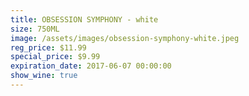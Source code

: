 ```yaml
---
title: OBSESSION SYMPHONY - white
size: 750ML
image: /assets/images/obsession-symphony-white.jpeg
reg_price: $11.99
special_price: $9.99
expiration_date: 2017-06-07 00:00:00
show_wine: true
---
```



